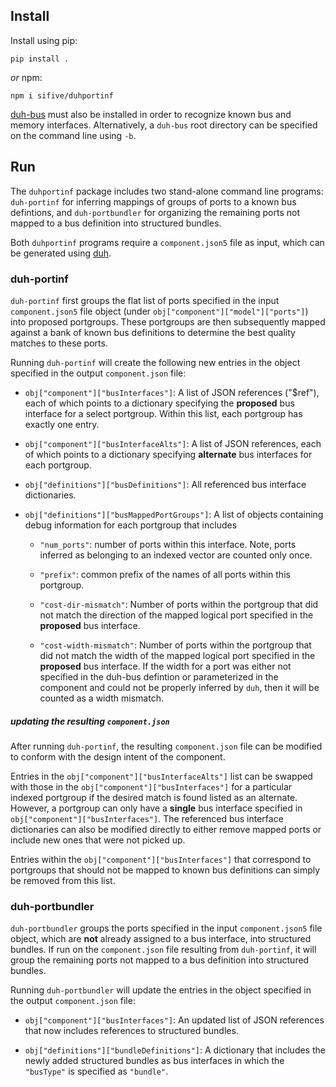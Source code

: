 ## Install

Install using pip:

```console
pip install .
```

*or* npm:

```console
npm i sifive/duhportinf
```

[duh-bus](https://github.com/sifive/duh-bus) must also be installed in
order to recognize known bus and memory interfaces.  Alternatively, a
`duh-bus` root directory can be specified on the command line using `-b`.

## Run

The `duhportinf` package includes two stand-alone command line programs:
`duh-portinf` for inferring mappings of groups of ports to a known bus
defintions, and `duh-portbundler` for organizing the remaining ports not
mapped to a bus definition into structured bundles.  

Both `duhportinf` programs require a `component.json5` file as input,
which can be generated using [duh](https://github.com/sifive/duh).

### duh-portinf 

`duh-portinf` first groups the flat list of ports specified in the input
`component.json5` file object (under `obj["component"]["model"]["ports"]`)
into proposed portgroups.  These portgroups are then subsequently mapped
against a bank of known bus definitions to determine the best quality
matches to these ports.

Running `duh-portinf` will create the following new entries in the object
specified in the output `component.json` file:

* `obj["component"]["busInterfaces"]`: A list of JSON references ("$ref"),
  each of which points to a dictionary specifying the **proposed** bus
  interface for a select portgroup.  Within this list, each portgroup has
  exactly one entry.

* `obj["component"]["busInterfaceAlts"]`: A list of JSON references, each
  of which points to a dictionary specifying **alternate** bus interfaces
  for each portgroup.  

* `obj["definitions"]["busDefinitions"]`: All referenced bus interface
  dictionaries. 

* `obj["definitions"]["busMappedPortGroups"]`: A list of objects
  containing debug information for each portgroup that includes

  - `"num_ports"`: number of ports within this interface.  Note, ports
    inferred as belonging to an indexed vector are counted only once.

  - `"prefix"`: common prefix of the names of all ports within this
    portgroup.

  - `"cost-dir-mismatch"`: Number of ports within the portgroup that did
    not match the direction of the mapped logical port specified in the
    **proposed** bus interface.  

  - `"cost-width-mismatch"`: Number of ports within the portgroup that did
    not match the width of the mapped logical port specified in the
    **proposed** bus interface.  If the width for a port was either not
    specified in the duh-bus defintion or parameterized in the component
    and could not be properly inferred by `duh`, then it will be counted
    as a width mismatch.


##### updating the resulting `component.json`

After running `duh-portinf`, the resulting `component.json` file can be
modified to conform with the design intent of the component.

Entries in the `obj["component"]["busInterfaceAlts"]` list can be swapped
with those in the `obj["component"]["busInterfaces"]` for a particular
indexed portgroup if the desired match is found listed as an alternate.
However, a portgroup can only have a **single** bus interface specified in
`obj["component"]["busInterfaces"]`.  The referenced bus interface
dictionaries can also be modified directly to either remove mapped ports or
include new ones that were not picked up.

Entries within the `obj["component"]["busInterfaces"]` that correspond to
portgroups that should not be mapped to known bus definitions can simply
be removed from this list. 

### duh-portbundler

`duh-portbundler` groups the ports specified in the input
`component.json5` file object, which are **not** already assigned to a bus
interface, into structured bundles.  If run on the `component.json` file
resulting from `duh-portinf`, it will group the remaining ports not mapped
to a bus definition into structured bundles.

Running `duh-portbundler` will update the entries in the object specified
in the output `component.json` file:

* `obj["component"]["busInterfaces"]`: An updated list of JSON references
  that now includes references to structured bundles.

* `obj["definitions"]["bundleDefinitions"]`: A dictionary that includes
  the newly added structured bundles as bus interfaces in which the
  `"busType"` is specified as `"bundle"`.

